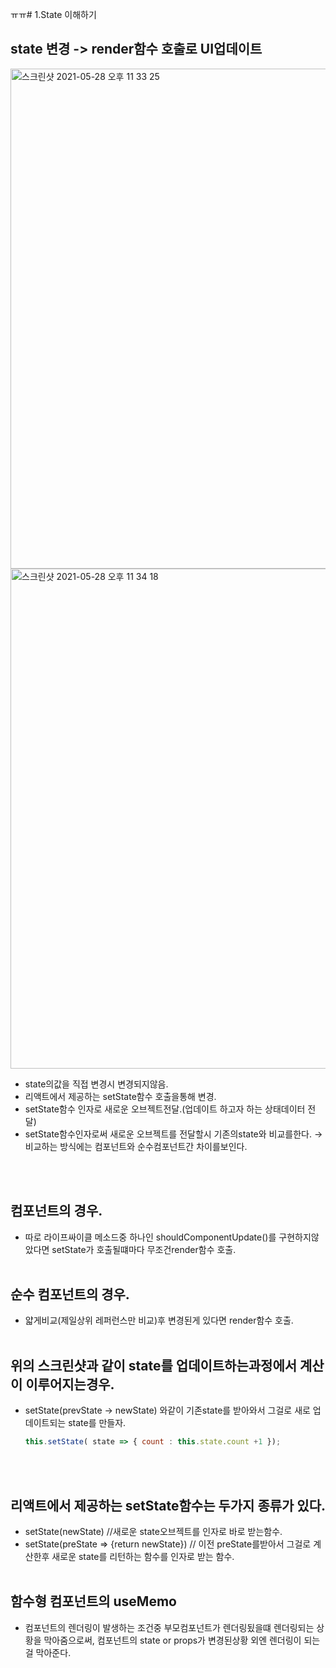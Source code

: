 ㅠㅠ# 1.State 이해하기
## state 변경 -> render함수 호출로 UI업데이트

<img width="800" alt="스크린샷 2021-05-28 오후 11 33 25" src="https://user-images.githubusercontent.com/58588011/119999814-1c7d1780-c00d-11eb-943e-222cc4c73579.png">
<img width="800" alt="스크린샷 2021-05-28 오후 11 34 18" src="https://user-images.githubusercontent.com/58588011/119999943-446c7b00-c00d-11eb-855d-742c8059a229.png">

- state의값을 직접 변경시 변경되지않음.
- 리액트에서 제공하는 setState함수 호출을통해 변경.
- setState함수 인자로 새로운 오브젝트전달.(업데이트 하고자 하는 상태데이터 전달)
- setState함수인자로써 새로운 오브젝트를 전달할시 기존의state와 비교를한다.
→ 비교하는 방식에는 컴포넌트와 순수컴포넌트간 차이를보인다.

<br></br>

## 컴포넌트의 경우.
- 따로 라이프싸이클 메소드중 하나인 shouldComponentUpdate()를 구현하지않았다면 setState가 호출될떄마다 무조건render함수 호출.
<br></br>

## 순수 컴포넌트의 경우.
 - 얇게비교(제일상위 레퍼런스만 비교)후 변경된게 있다면 render함수 호출.
<br></br>

## 위의 스크린샷과 같이 state를 업데이트하는과정에서 계산이 이루어지는경우.
- setState(prevState → newState) 와같이 기존state를 받아와서 그걸로 새로 업데이트되는 state를 만들자.
  ```js
  this.setState( state => { count : this.state.count +1 });
  ```
<br></br>

## 리액트에서 제공하는 setState함수는 두가지 종류가 있다.
- setState(newState) //새로운 state오브젝트를 인자로 바로 받는함수.
- setState(preState => {return newState}) // 이전 preState를받아서 그걸로 계산한후 새로운 state를 리턴하는 함수를 인자로 받는 함수.
<br></br>

 
## 함수형 컴포넌트의 useMemo 
- 컴포넌트의 렌더링이 발생하는 조건중 부모컴포넌트가 렌더링됬을떄 렌더링되는 상황을 막아줌으로써, 컴포넌트의 state or props가 변경된상황 외엔 렌더링이 되는걸 막아준다.





